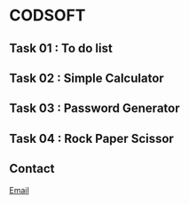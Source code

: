 # CODSOFT
## Task 01 : To do list
## Task 02 : Simple Calculator
## Task 03 : Password Generator
## Task 04 : Rock Paper Scissor
## Contact
[Email](mailto:umaimarauf2005@gmail.com)
